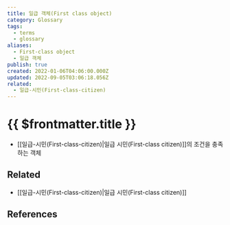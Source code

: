```yaml
---
title: 일급 객체(First class object)
category: Glossary
tags:
  - terms
  - glossary
aliases:
  - First-class object
  - 일급 객체
publish: true
created: 2022-01-06T04:06:00.000Z
updated: 2022-09-05T03:06:18.056Z
related:
  - 일급-시민(First-class-citizen)
---
```


# {{ $frontmatter.title }}

- [[일급-시민(First-class-citizen)|일급 시민(First-class citizen)]]의 조건을 충족하는 객체

## Related

- [[일급-시민(First-class-citizen)|일급 시민(First-class citizen)]]

## References
